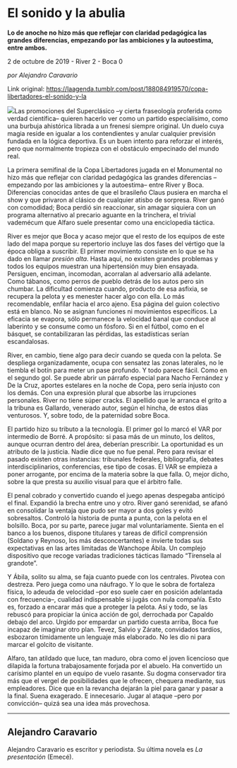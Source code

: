 # El sonido y la abulia

**Lo de anoche no hizo más que reflejar con claridad pedagógica las grandes diferencias, empezando por las ambiciones y la autoestima, entre ambos.**

2 de octubre de 2019 - River 2 - Boca 0

_por Alejandro Caravario_

Link original: https://laagenda.tumblr.com/post/188084919570/copa-libertadores-el-sonido-y-la

![](https://64.media.tumblr.com/06fee83dcac92e8f5ed5601ab40b8b0a/137839fe4d1bc12f-a4/s500x750/88832873d67b521ee57bf27112720bc570d261bf.jpg)Las promociones del Superclásico –y cierta fraseología proferida como verdad científica– quieren hacerlo ver como un partido especialísimo, como una burbuja ahistórica librada a un frenesí siempre original. Un duelo cuya magia reside en igualar a los contendientes y anular cualquier previsión fundada en la lógica deportiva. Es un buen intento para reforzar el interés, pero que normalmente tropieza con el obstáculo empecinado del mundo real. 

La primera semifinal de la Copa Libertadores jugada en el Monumental no hizo más que reflejar con claridad pedagógica las grandes diferencias –empezando por las ambiciones y la autoestima– entre River y Boca. Diferencias conocidas antes de que el brasileño Claus pusiera en marcha el show y que privaron al clásico de cualquier atisbo de sorpresa. River ganó con comodidad; Boca perdió sin reaccionar, sin amagar siquiera con un programa alternativo al precario aguante en la trinchera, el trivial vademécum que Alfaro suele presentar como una enciclopedia táctica. 

River es mejor que Boca y acaso mejor que el resto de los equipos de este lado del mapa porque su repertorio incluye las dos fases del vértigo que la época obliga a suscribir. El primer movimiento consiste en lo que se ha dado en llamar *presión alta*. Hasta aquí, no existen grandes problemas y todos los equipos muestran una hipertensión muy bien ensayada. Persiguen, enciman, incomodan, acorralan al adversario allá adelante. Como tábanos, como perros de pueblo detrás de los autos pero sin chumbar. La dificultad comienza cuando, producto de esa asfixia, se recupera la pelota y es menester hacer algo con ella. Lo más recomendable, enfilar hacia el arco ajeno. Esa página del guion colectivo está en blanco. No se asignan funciones ni movimientos específicos. La eficacia se evapora, sólo permanece la velocidad banal que conduce al laberinto y se consume como un fósforo. Si en el fútbol, como en el básquet, se contabilizaran las pérdidas, las estadísticas serían escandalosas. 

River, en cambio, tiene algo para decir cuando se queda con la pelota. Se despliega organizadamente, ocupa con sensatez las zonas laterales, no le tiembla el botín para meter un pase profundo. Y todo parece fácil. Como en el segundo gol. Se puede abrir un párrafo especial para Nacho Fernández y De la Cruz, aportes estelares en la noche de Copa, pero sería injusto con los demás. Con una expresión plural que absorbe las irrupciones personales. River no tiene súper cracks. El apellido que le arranca el grito a la tribuna es Gallardo, venerado autor, según el hincha, de estos días venturosos. Y, sobre todo, de la paternidad sobre Boca. 



El partido hizo su tributo a la tecnología. El primer gol lo marcó el VAR por intermedio de Borré. A propósito: si pasa más de un minuto, los delitos, aunque ocurran dentro del área, deberían prescribir. La oportunidad es un atributo de la justicia. Nadie dice que no fue penal. Pero para revisar el pasado existen otras instancias: tribunales federales, bibliografía, debates interdisciplinarios, conferencias, ese tipo de cosas. El VAR se empieza a poner arrogante, por encima de la materia sobre la que falla. O, mejor dicho, sobre la que presta su auxilio visual para que el árbitro falle. 

El penal cobrado y convertido cuando el juego apenas despegaba anticipó el final. Expandió la brecha entre uno y otro. River ganó serenidad, se afanó en consolidar la ventaja que pudo ser mayor a dos goles y evitó sobresaltos. Controló la historia de punta a punta, con la pelota en el bolsillo. Boca, por su parte, parece jugar mal voluntariamente. Sienta en el banco a los buenos, dispone titulares y tareas de difícil comprensión (Soldano y Reynoso, los más desconcertantes) e invierte todas sus expectativas en las artes limitadas de Wanchope Ábila. Un complejo dispositivo que recoge variadas tradiciones tácticas llamado “Tírensela al grandote”.   

Y Ábila, solito su alma, se faja cuanto puede con los centrales. Pivotea con destreza. Pero juega como una náufrago. Y lo que le sobra de fortaleza física, lo adeuda de velocidad –por eso suele caer en posición adelantada con frecuencia–, cualidad indispensable si jugás con nula compañía. Esto es, forzado a encarar más que a proteger la pelota. Así y todo, se las rebuscó para propiciar la única acción de gol, derrochada por  Capaldo debajo del arco. Urgido por empardar un partido cuesta arriba, Boca fue incapaz de imaginar otro plan. Tevez, Salvio y Zárate, convidados tardíos, esbozaron tímidamente un lenguaje más elaborado. No les dio ni para marcar el golcito de visitante. 

Alfaro, tan atildado que luce, tan maduro, obra como el joven licencioso que dilapida la fortuna trabajosamente forjada por el abuelo. Ha convertido un carísimo plantel en un equipo de vuelo rasante. Su dogma conservador tira más que el vergel de posibilidades que le ofrecen, chequera mediante, sus empleadores. Dice que en la revancha dejarán la piel para ganar y pasar a la final. Suena exagerado. E innecesario. Jugar al ataque –pero por convicción– quizá sea una idea más provechosa.  



---

Alejandro Caravario
-------------------

 Alejandro Caravario es escritor y periodista. Su última novela es *La presentación* (Emecé).

